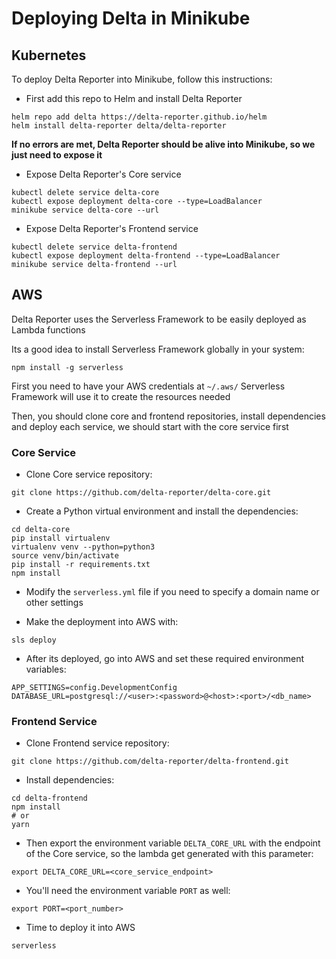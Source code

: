 # Deploying Delta in Minikube

## **Kubernetes**

To deploy Delta Reporter into Minikube, follow this instructions:

- First add this repo to Helm and install Delta Reporter

```
helm repo add delta https://delta-reporter.github.io/helm
helm install delta-reporter delta/delta-reporter
```

**If no errors are met, Delta Reporter should be alive into Minikube, so we just need to expose it**

- Expose Delta Reporter's Core service

```
kubectl delete service delta-core
kubectl expose deployment delta-core --type=LoadBalancer
minikube service delta-core --url
```
- Expose Delta Reporter's Frontend service

```
kubectl delete service delta-frontend
kubectl expose deployment delta-frontend --type=LoadBalancer
minikube service delta-frontend --url
```

## **AWS**

Delta Reporter uses the Serverless Framework to be easily deployed as Lambda functions

Its a good idea to install Serverless Framework globally in your system:

```
npm install -g serverless
```

First you need to have your AWS credentials at `~/.aws/` Serverless Framework will use it to create the resources needed

Then, you should clone core and frontend repositories, install dependencies and deploy each service, we should start with the core service first

### Core Service

- Clone Core service repository:

```
git clone https://github.com/delta-reporter/delta-core.git
```

- Create a Python virtual environment and install the dependencies:

```
cd delta-core
pip install virtualenv
virtualenv venv --python=python3
source venv/bin/activate
pip install -r requirements.txt
npm install
```

* Modify the `serverless.yml` file if you need to specify a domain name or other settings

- Make the deployment into AWS with:

```
sls deploy
```

- After its deployed, go into AWS and set these required environment variables:

```
APP_SETTINGS=config.DevelopmentConfig
DATABASE_URL=postgresql://<user>:<password>@<host>:<port>/<db_name>
```

### Frontend Service

- Clone Frontend service repository:

```
git clone https://github.com/delta-reporter/delta-frontend.git
```

- Install dependencies:

```
cd delta-frontend
npm install
# or
yarn
```

- Then export the environment variable `DELTA_CORE_URL` with the endpoint of the Core service, so the lambda get generated with this parameter:

```
export DELTA_CORE_URL=<core_service_endpoint>
```

- You'll need the environment variable `PORT` as well:

```
export PORT=<port_number>
```

- Time to deploy it into AWS

```
serverless
```
